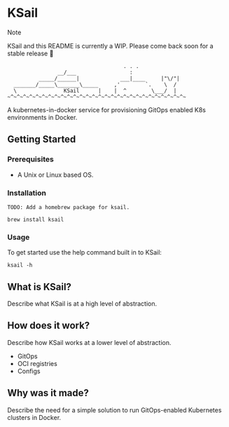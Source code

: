 # KSail

> [!NOTE]
> KSail and this README is currently a WIP. Please come back soon for a stable release 🚀

```
                                     . . .
                __/___                 :
          _____/______|             ___|____     |"\/"|
  _______/_____\_______\_____     ,'        `.    \  /
  \               KSail      |    |  ^        \___/  |
~^~^~^~^~^~^~^~^~^~^~^~^~^~^~^~^~^~^~^~^~^~^~^~^~^~^~^~^~
```

A kubernetes-in-docker service for provisioning GitOps enabled K8s environments in Docker.

## Getting Started

### Prerequisites

- A Unix or Linux based OS.

### Installation

```shell
TODO: Add a homebrew package for ksail.

brew install ksail
```

### Usage

To get started use the help command built in to KSail:

```shell
ksail -h
```

## What is KSail?

Describe what KSail is at a high level of abstraction.


## How does it work?

Describe how KSail works at a lower level of abstraction.

- GitOps
- OCI registries
- Configs


## Why was it made?

Describe the need for a simple solution to run GitOps-enabled Kubernetes clusters in Docker.
